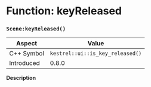 
# Function: keyReleased
### `Scene:keyReleased()`

| Aspect | Value |
| --- | --- |
| C++ Symbol | `kestrel::ui::is_key_released()` |
| Introduced | 0.8.0 |

**Description**


